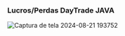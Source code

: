 ### Lucros/Perdas DayTrade JAVA

![Captura de tela 2024-08-21 193752](https://github.com/user-attachments/assets/e92bad7d-0018-4eeb-b173-eeb7e8b58ac6)
